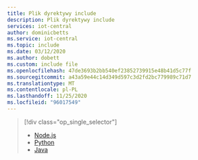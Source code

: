 ```yaml
---
title: Plik dyrektywy include
description: Plik dyrektywy include
services: iot-central
author: dominicbetts
ms.service: iot-central
ms.topic: include
ms.date: 03/12/2020
ms.author: dobett
ms.custom: include file
ms.openlocfilehash: 47de3693b2bb540ef23852739915e48b41d5c77f
ms.sourcegitcommit: a43a59e44c14d349d597c3d2fd2bc779989c71d7
ms.translationtype: MT
ms.contentlocale: pl-PL
ms.lasthandoff: 11/25/2020
ms.locfileid: "96017549"
---
```

> [!div class="op_single_selector"]
> * [Node.js](../articles/iot-central/core/tutorial-connect-device-nodejs.md)
> * [Python](../articles/iot-central/core/tutorial-connect-device-python.md)
> * [Java](../articles/iot-central/core/tutorial-connect-device-java.md)
